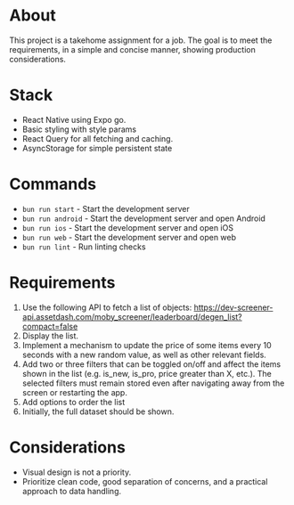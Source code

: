 
# About

This project is a takehome assignment for a job. The goal is to meet the requirements, in a simple and concise manner, showing production considerations.

# Stack

- React Native using Expo go.
- Basic styling with style params
- React Query for all fetching and caching.
- AsyncStorage for simple persistent state

# Commands

- `bun run start` - Start the development server
- `bun run android` - Start the development server and open Android
- `bun run ios` - Start the development server and open iOS
- `bun run web` - Start the development server and open web
- `bun run lint` - Run linting checks

# Requirements

1. Use the following API to fetch a list of objects: https://dev-screener-api.assetdash.com/moby_screener/leaderboard/degen_list?compact=false
2. Display the list.
3. Implement a mechanism to update the price of some items every 10 seconds with a new random value, as well as other relevant fields.
4. Add two or three filters that can be toggled on/off and affect the items shown in the list (e.g. is_new, is_pro, price greater than X, etc.). The selected filters must remain stored even after navigating away from the screen or restarting the app.
5. Add options to order the list
6. Initially, the full dataset should be shown.

# Considerations

- Visual design is not a priority.
- Prioritize clean code, good separation of concerns, and a practical approach to data handling.
